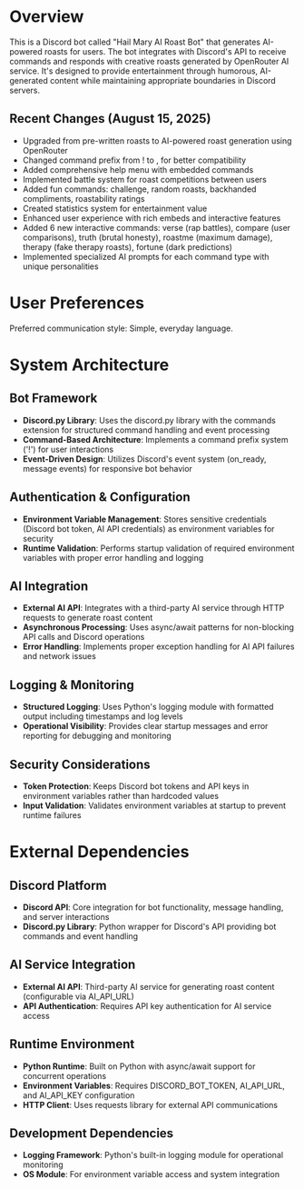 # Overview

This is a Discord bot called "Hail Mary AI Roast Bot" that generates AI-powered roasts for users. The bot integrates with Discord's API to receive commands and responds with creative roasts generated by OpenRouter AI service. It's designed to provide entertainment through humorous, AI-generated content while maintaining appropriate boundaries in Discord servers.

## Recent Changes (August 15, 2025)
- Upgraded from pre-written roasts to AI-powered roast generation using OpenRouter
- Changed command prefix from ! to , for better compatibility
- Added comprehensive help menu with embedded commands
- Implemented battle system for roast competitions between users
- Added fun commands: challenge, random roasts, backhanded compliments, roastability ratings
- Created statistics system for entertainment value
- Enhanced user experience with rich embeds and interactive features
- Added 6 new interactive commands: verse (rap battles), compare (user comparisons), truth (brutal honesty), roastme (maximum damage), therapy (fake therapy roasts), fortune (dark predictions)
- Implemented specialized AI prompts for each command type with unique personalities

# User Preferences

Preferred communication style: Simple, everyday language.

# System Architecture

## Bot Framework
- **Discord.py Library**: Uses the discord.py library with the commands extension for structured command handling and event processing
- **Command-Based Architecture**: Implements a command prefix system ('!') for user interactions
- **Event-Driven Design**: Utilizes Discord's event system (on_ready, message events) for responsive bot behavior

## Authentication & Configuration
- **Environment Variable Management**: Stores sensitive credentials (Discord bot token, AI API credentials) as environment variables for security
- **Runtime Validation**: Performs startup validation of required environment variables with proper error handling and logging

## AI Integration
- **External AI API**: Integrates with a third-party AI service through HTTP requests to generate roast content
- **Asynchronous Processing**: Uses async/await patterns for non-blocking API calls and Discord operations
- **Error Handling**: Implements proper exception handling for AI API failures and network issues

## Logging & Monitoring
- **Structured Logging**: Uses Python's logging module with formatted output including timestamps and log levels
- **Operational Visibility**: Provides clear startup messages and error reporting for debugging and monitoring

## Security Considerations
- **Token Protection**: Keeps Discord bot tokens and API keys in environment variables rather than hardcoded values
- **Input Validation**: Validates environment variables at startup to prevent runtime failures

# External Dependencies

## Discord Platform
- **Discord API**: Core integration for bot functionality, message handling, and server interactions
- **Discord.py Library**: Python wrapper for Discord's API providing bot commands and event handling

## AI Service Integration
- **External AI API**: Third-party AI service for generating roast content (configurable via AI_API_URL)
- **API Authentication**: Requires API key authentication for AI service access

## Runtime Environment
- **Python Runtime**: Built on Python with async/await support for concurrent operations
- **Environment Variables**: Requires DISCORD_BOT_TOKEN, AI_API_URL, and AI_API_KEY configuration
- **HTTP Client**: Uses requests library for external API communications

## Development Dependencies
- **Logging Framework**: Python's built-in logging module for operational monitoring
- **OS Module**: For environment variable access and system integration